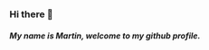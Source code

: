 ### Hi there 👋

##### My name is Martin, welcome to my github profile.

<!--
**mpodmanicky/mpodmanicky** is a ✨ _special_ ✨ repository because its `README.md` (this file) appears on your GitHub profile.

